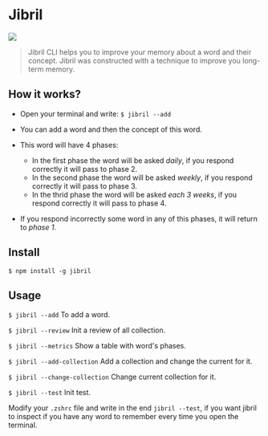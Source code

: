 # Jibril

![](https://media2.giphy.com/media/QW3qU91Rplde6iy6p1/giphy.gif)



> Jibril CLI helps you to improve your memory about a word and their concept. 
  Jibril was constructed with a technique to improve you long-term memory.

## How it works?

- Open your terminal and write: 
  `$ jibril --add`

- You can add a word and then the concept of this word.

- This word will have 4 phases: 
  - In the first phase the word will be asked *daily*, if you respond correctly it will pass to phase 2.
  - In the second phase the word will be asked *weekly*, if you respond correctly it will pass to phase 3.
  - In the thrid phase the word will be asked *each 3 weeks*, if you respond correctly it will pass to phase 4.

- If you respond incorrectly some word in any of this phases, it will return to *phase 1*.


## Install
`$ npm install -g jibril`

## Usage

`$ jibril --add` To add a word.

`$ jibril --review` Init a review of all collection.

`$ jibril --metrics` Show a table with word's phases.

`$ jibril --add-collection` Add a collection and change the current for it.

`$ jibril --change-collection` Change current collection for it.

`$ jibril --test` Init test.


Modify your `.zshrc` file and write in the end `jibril --test`, if you want jibril to inspect if you have any word to remember every time you open the terminal.

